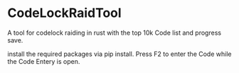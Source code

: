 # CodeLockRaidTool
A tool for codelock raiding in rust with the top 10k Code list and progress save.

install the required packages via pip install. 
Press F2 to enter the Code while the Code Entery is open.
